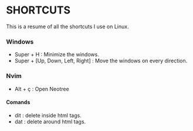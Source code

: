 # SHORTCUTS

This is a resume of all the shortcuts I use on Linux.

### Windows
- Super + H : Minimize the windows.
- Super + [Up, Down, Left, Right] : Move the windows on every direction.

### Nvim
- Alt + ç : Open Neotree

#### Comands
- dit : delete inside html tags.
- dat : delete around html tags.
